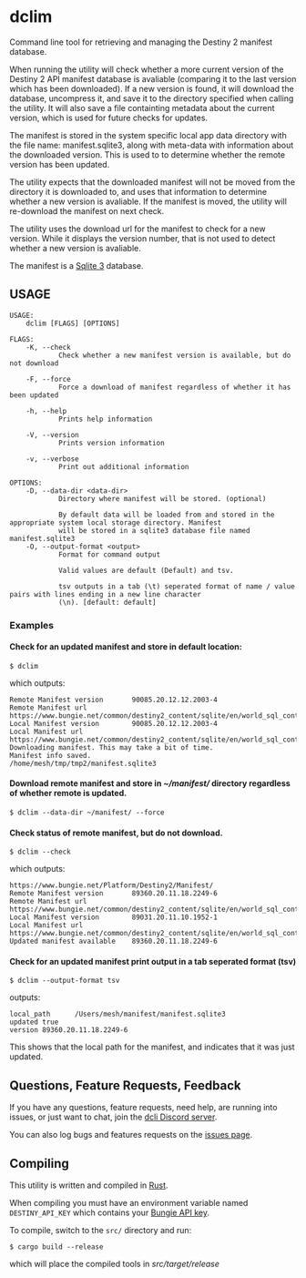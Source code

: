 # dclim

Command line tool for retrieving and managing the Destiny 2 manifest database.

When running the utility will check whether a more current version of the Destiny 2 API manifest database is avaliable (comparing it to the last version which has been downloaded). If a new version is found, it will download the database, uncompress it, and save it to the directory specified when calling the utility. It will also save a file containting metadata about the current version, which is used for future checks for updates.

The manifest is stored in the system specific local app data directory with the file name:
manifest.sqlite3, along with meta-data with information about the downloaded
version. This is used to to determine whether the remote version has been updated.

The utility expects that the downloaded manifest will not be moved from the directory it is downloaded to, and uses that information to determine whether a new version is avaliable. If the manifest is moved, the utility will re-download the manifest on next check.

The utility uses the download url for the manifest to check for a new version. While it displays the version number, that is not used to detect whether a new version is avaliable.

The manifest is a [Sqlite 3](https://www.sqlite.org/index.html) database.

## USAGE

```
USAGE:
    dclim [FLAGS] [OPTIONS]

FLAGS:
    -K, --check
            Check whether a new manifest version is available, but do not download

    -F, --force
            Force a download of manifest regardless of whether it has been updated

    -h, --help
            Prints help information

    -V, --version
            Prints version information

    -v, --verbose
            Print out additional information

OPTIONS:
    -D, --data-dir <data-dir>
            Directory where manifest will be stored. (optional)

            By default data will be loaded from and stored in the appropriate system local storage directory. Manifest
            will be stored in a sqlite3 database file named manifest.sqlite3
    -O, --output-format <output>
            Format for command output

            Valid values are default (Default) and tsv.

            tsv outputs in a tab (\t) seperated format of name / value pairs with lines ending in a new line character
            (\n). [default: default]
```

### Examples

#### Check for an updated manifest and store in default location:

```
$ dclim
```

which outputs:

```
Remote Manifest version       90085.20.12.12.2003-4
Remote Manifest url           https://www.bungie.net/common/destiny2_content/sqlite/en/world_sql_content_4538153d085eb7c87e59c58aefc70fb1.content
Local Manifest version        90085.20.12.12.2003-4
Local Manifest url            https://www.bungie.net/common/destiny2_content/sqlite/en/world_sql_content_4538153d085eb7c87e59c58aefc70fb1.content
Downloading manifest. This may take a bit of time.
Manifest info saved.
/home/mesh/tmp/tmp2/manifest.sqlite3
```

#### Download remote manifest and store in _~/manifest/_ directory regardless of whether remote is updated.

```
$ dclim --data-dir ~/manifest/ --force
```

#### Check status of remote manifest, but do not download.

```
$ dclim --check
```

which outputs:

```
https://www.bungie.net/Platform/Destiny2/Manifest/
Remote Manifest version       89360.20.11.18.2249-6
Remote Manifest url           https://www.bungie.net/common/destiny2_content/sqlite/en/world_sql_content_df27bd2a2e07a18c6f4b53c68449afd4.content
Local Manifest version        89031.20.11.10.1952-1
Local Manifest url            https://www.bungie.net/common/destiny2_content/sqlite/en/world_sql_content_43b136a4cf20d3fe266da21319600a31.content
Updated manifest available    89360.20.11.18.2249-6
```

#### Check for an updated manifest print output in a tab seperated format (tsv)

```
$ dclim --output-format tsv
```

outputs:

```
local_path      /Users/mesh/manifest/manifest.sqlite3
updated true
version 89360.20.11.18.2249-6
```

This shows that the local path for the manifest, and indicates that it was just updated.

## Questions, Feature Requests, Feedback

If you have any questions, feature requests, need help, are running into issues, or just want to chat, join the [dcli Discord server](https://discord.gg/2Y8bV2Mq3p).

You can also log bugs and features requests on the [issues page](https://github.com/mikechambers/dcli/issues).

## Compiling

This utility is written and compiled in [Rust](https://www.rust-lang.org/).

When compiling you must have an environment variable named `DESTINY_API_KEY` which contains your [Bungie API key](https://www.bungie.net/en/Application).

To compile, switch to the `src/` directory and run:

```
$ cargo build --release
```

which will place the compiled tools in _src/target/release_
